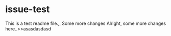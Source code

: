 # issue-test
This is a test readme file.,,
Some more changes
Alright, some more changes here..>>asasdasdasd
